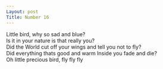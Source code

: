 ```yaml
---
Layout: post
Title: Number 16
---
```

Little bird, why so sad and blue?                                                                                                                                                           
Is it in your nature is that really you?                                                                                                                                                      
Did the World cut off your wings and tell you not to fly?                                                                                                                                   
Did everything thats good and warm Inside you fade and die?                                                                                                                                 
Oh little precious bird, fly fly fly

